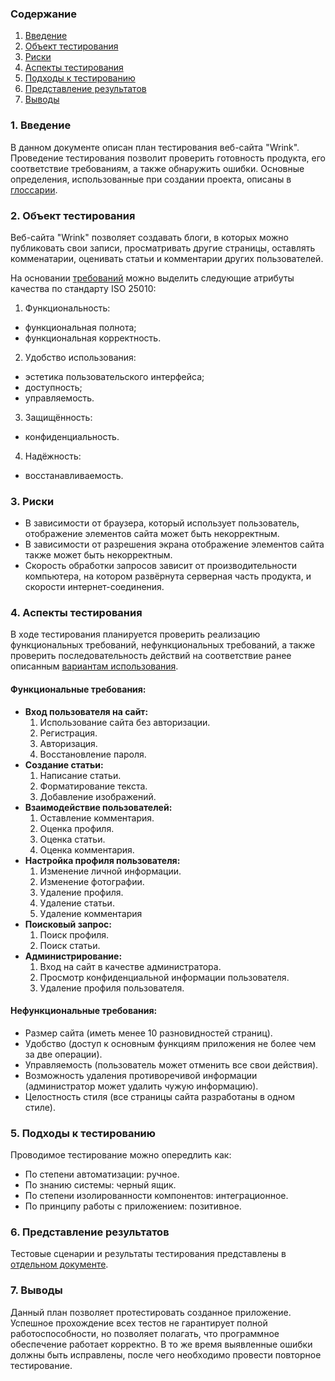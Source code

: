 ### Содержание
  1. [Введение](#1)
  2. [Объект тестирования](#2)
  3. [Риски](#3)
  4. [Аспекты тестирования](#4)<br>
  5. [Подходы к тестированию](#5)
  6. [Представление результатов](#6)
  7. [Выводы](#7)


<a name="1"></a>
### 1. Введение
В данном документе описан план тестирования веб-сайта "Wrink". Проведение тестирования позволит проверить готовность продукта, его соответствие требованиям, а также обнаружить ошибки.
Основные определения, использованные при создании проекта, описаны в [глоссарии](../Design/UseCase/UseCase-ru.md).

<a name="2"></a>
### 2. Объект тестирования
Веб-сайта "Wrink" позволяет создавать блоги, в которых можно публиковать свои записи, просматривать другие страницы, оставлять комменатарии, оценивать статьи и комментарии других пользователей.

На основании [требований](../Requirements/SRS-ru.md) можно выделить следующие атрибуты качества по стандарту ISO 25010:
1. Функциональность:
  - функциональная полнота;
  - функциональная корректность.
2. Удобство использования:
  - эстетика пользовательского интерфейса;
  - доступность;
  - управляемость.
3. Защищённость:
  - конфиденциальность.
4. Надёжность:
  - восстанавливаемость.

<a name="3"></a>
### 3. Риски
- В зависимости от браузера, который использует пользователь, отображение элементов сайта может быть некорректным.
- В зависимости от разрешения экрана отображение элементов сайта также может быть некорректным.
- Скорость обработки запросов зависит от производительности компьютера, на котором развёрнута серверная часть продукта, и скорости интернет-соединения.


<a name="4"></a>
### 4. Аспекты тестирования
В ходе тестирования планируется проверить реализацию функциональных требований, нефункциональных требований, а также проверить последовательность действий на соответствие ранее описанным [вариантам использования](../Design/UseCase/UseCase-ru.md).

#### Функциональные требования:
- **Вход пользователя на сайт:**
  1. Использование сайта без авторизации.
  2. Регистрация.
  3. Авторизация.
  4. Восстановление пароля.
- **Создание статьи:**
  1. Написание статьи.
  2. Форматирование текста.
  3. Добавление изображений.
- **Взаимодействие пользователей:**
  1. Оставление комментария.
  2. Оценка профиля.
  3. Оценка статьи.
  4. Оценка комментария.
- **Настройка профиля пользователя:**
  1. Изменение личной информации.
  2. Изменение фотографии.
  3. Удаление профиля.
  4. Удаление статьи.
  5. Удаление комментария
- **Поисковый запрос:**
  1. Поиск профиля.
  2. Поиск статьи.
- **Администрирование:**
  1. Вход на сайт в качестве администратора.
  2. Просмотр конфиденциальной информации пользователя.
  3. Удаление профиля пользователя.

#### Нефункциональные требования:
- Размер сайта (иметь менее 10 разновидностей страниц).
- Удобство (доступ к основным функциям приложения не более чем за две операции).
- Управляемость (пользователь может отменить все свои действия).
- Возможность удаления противоречивой информации (администратор может удалить чужую информацию).
- Целостность стиля (все страницы сайта разработаны в одном стиле).

<a name="5"></a>
### 5. Подходы к тестированию
Проводимое тестирование можно опередлить как:
  - По степени автоматизации: ручное.
  - По знанию системы: черный ящик.
  - По степени изолированности компонентов: интеграционное.
  - По принципу работы с приложением: позитивное.

<a name="6"></a>
### 6. Представление результатов
Тестовые сценарии и результаты тестирования представлены в [отдельном документе](TestResult-ru.md).

<a name="7"></a>
### 7. Выводы
Данный план позволяет протестировать созданное приложение. Успешное прохождение всех тестов не гарантирует полной работоспособности, но позволяет полагать, что программное обеспечение работает корректно. В то же время выявленные ошибки должны быть исправлены, после чего необходимо провести повторное тестирование.
